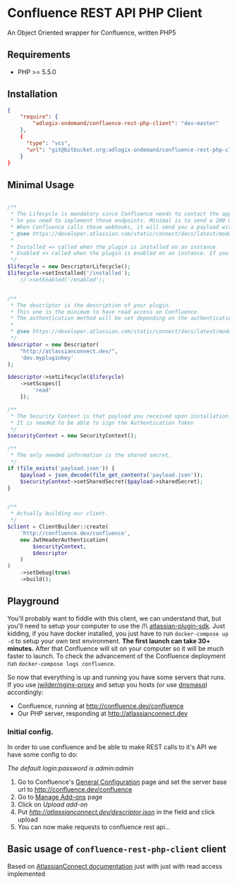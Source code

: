 # Confluence REST API PHP Client

An Object Oriented wrapper for Confluence, written PHP5

## Requirements

* PHP >= 5.5.0

## Installation

```json
{
    "require": {
        "adlogix-ondemand/confluence-rest-php-client": "dev-master"
    },
    {
      "type": "vcs",
      "url": "git@bitbucket.org:adlogix-ondemand/confluence-rest-php-client.git"
    }
}
```

## Minimal Usage

```PHP

/**
 * The Lifecycle is mandatory since Confluence needs to contact the application.
 * So you need to implement those endpoints. Minimal is to send a 200 OK header.
 * When Confluence calls those webhooks, it will send you a payload with some information.
 * @see https://developer.atlassian.com/static/connect/docs/latest/modules/lifecycle.html
 *
 * Installed => called when the plugin is installed on an instance
 * Enabled => called when the plugin is enabled on an instance. If you don't supply that the plugin is installable but can't be enabled
 */
$lifecycle = new DescriptorLifecycle();
$lifecycle->setInstalled('/installed');
    //->setEnabled('/enabled');


/**
 * The descriptor is the description of your plugin.
 * This one is the minimum to have read access on Confluence.
 * The authentication method will be set depending on the authentication you pass at the client builder later
 *
 * @see https://developer.atlassian.com/static/connect/docs/latest/modules/
 */
$descriptor = new Descriptor(
    "http://atlassianconnect.dev/",
    'dev.mypluginkey'
);

$descriptor->setLifecycle($lifecycle)
    ->setScopes([
        'read'
    ]);

/**
 * The Security Context is that payload you received upon installation.
 * It is needed to be able to sign the Authentication Token
 */
$securityContext = new SecurityContext();

/**
 * The only needed information is the shared secret.
 */
if (file_exists('payload.json')) {
    $payload = json_decode(file_get_contents('payload.json'));
    $securityContext->setSharedSecret($payload->sharedSecret);
}


/**
 * Actually building our client.
 */
$client = ClientBuilder::create(
    'http://confluence.dev/confluence',
    new JwtHeaderAuthentication(
        $securityContext,
        $descriptor
    )
)
    ->setDebug(true)
    ->build();
```

## Playground

You'll probably want to fiddle with this client, we can understand that, but you'll need to setup your computer to use the /!\ [atlassian-plugin-sdk](). Just kidding, if you have docker installed, you just have to run `docker-compose up -d` to setup your own test environment.
**The first launch can take 30+ minutes.** After that Confluence will sit on your computer so it will be much faster to launch. To check the advancement of the Confluence deployment run `docker-compose logs confluence`.

So now that everything is up and running you have some servers that runs. If you use [jwilder/nginx-proxy]() and setup you hosts (or use [dnsmasq]()) accordingly:

* Confluence, running at http://confluence.dev/confluence
* Our PHP server, responding at http://atlassianconnect.dev

### Initial config.

In order to use confluence and be able to make REST calls to it's API we have some config to do:

_The default login:password is admin:admin_

1. Go to Confluence's [General Configuration](http://confluence.dev/confluence/admin/viewgeneralconfig.action) page and set the server base url to http://confluence.dev/confluence
2. Go to [Manage Add-ons](http://confluence.dev/confluence/plugins/servlet/upm) page
3. Click on _Upload add-on_
4. Put _http://atlassianconnect.dev/descriptor.json_ in the field and click upload
5. You can now make requests to confluence rest api...

## Basic usage of `confluence-rest-php-client` client

Based on [AtlassianConnect documentation](https://developer.atlassian.com/static/connect/docs/latest/guides/introduction.html) just with just with read access implemented

